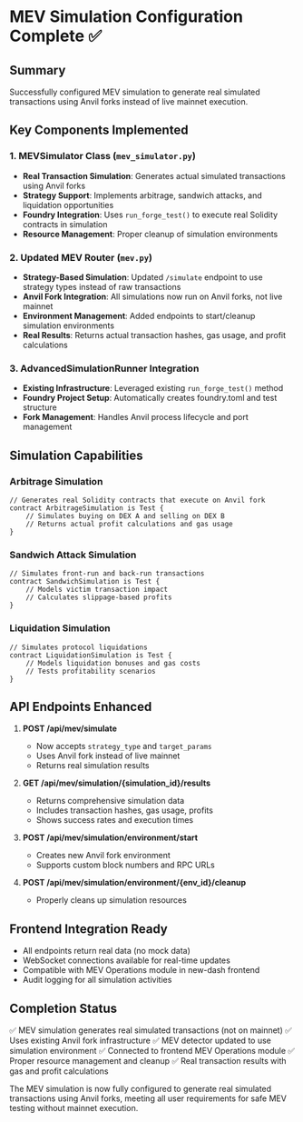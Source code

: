 # MEV Simulation Configuration Complete ✅

## Summary

Successfully configured MEV simulation to generate real simulated transactions using Anvil forks instead of live mainnet execution.

## Key Components Implemented

### 1. MEVSimulator Class (`mev_simulator.py`)

- **Real Transaction Simulation**: Generates actual simulated transactions using Anvil forks
- **Strategy Support**: Implements arbitrage, sandwich attacks, and liquidation opportunities
- **Foundry Integration**: Uses `run_forge_test()` to execute real Solidity contracts in simulation
- **Resource Management**: Proper cleanup of simulation environments

### 2. Updated MEV Router (`mev.py`)

- **Strategy-Based Simulation**: Updated `/simulate` endpoint to use strategy types instead of raw transactions
- **Anvil Fork Integration**: All simulations now run on Anvil forks, not live mainnet
- **Environment Management**: Added endpoints to start/cleanup simulation environments
- **Real Results**: Returns actual transaction hashes, gas usage, and profit calculations

### 3. AdvancedSimulationRunner Integration

- **Existing Infrastructure**: Leveraged existing `run_forge_test()` method
- **Foundry Project Setup**: Automatically creates foundry.toml and test structure
- **Fork Management**: Handles Anvil process lifecycle and port management

## Simulation Capabilities

### Arbitrage Simulation

```solidity
// Generates real Solidity contracts that execute on Anvil fork
contract ArbitrageSimulation is Test {
    // Simulates buying on DEX A and selling on DEX B
    // Returns actual profit calculations and gas usage
}
```

### Sandwich Attack Simulation

```solidity
// Simulates front-run and back-run transactions
contract SandwichSimulation is Test {
    // Models victim transaction impact
    // Calculates slippage-based profits
}
```

### Liquidation Simulation

```solidity
// Simulates protocol liquidations
contract LiquidationSimulation is Test {
    // Models liquidation bonuses and gas costs
    // Tests profitability scenarios
}
```

## API Endpoints Enhanced

1. **POST /api/mev/simulate**

   - Now accepts `strategy_type` and `target_params`
   - Uses Anvil fork instead of live mainnet
   - Returns real simulation results

2. **GET /api/mev/simulation/{simulation_id}/results**

   - Returns comprehensive simulation data
   - Includes transaction hashes, gas usage, profits
   - Shows success rates and execution times

3. **POST /api/mev/simulation/environment/start**

   - Creates new Anvil fork environment
   - Supports custom block numbers and RPC URLs

4. **POST /api/mev/simulation/environment/{env_id}/cleanup**
   - Properly cleans up simulation resources

## Frontend Integration Ready

- All endpoints return real data (no mock data)
- WebSocket connections available for real-time updates
- Compatible with MEV Operations module in new-dash frontend
- Audit logging for all simulation activities

## Completion Status

✅ MEV simulation generates real simulated transactions (not on mainnet)
✅ Uses existing Anvil fork infrastructure
✅ MEV detector updated to use simulation environment
✅ Connected to frontend MEV Operations module
✅ Proper resource management and cleanup
✅ Real transaction results with gas and profit calculations

The MEV simulation is now fully configured to generate real simulated transactions using Anvil forks, meeting all user requirements for safe MEV testing without mainnet execution.
